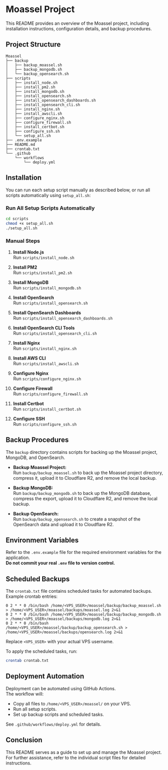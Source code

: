 # Moassel Project

This README provides an overview of the Moassel project, including installation instructions, configuration details, and backup procedures.

## Project Structure

```
Moassel
├── backup
│   ├── backup_moassel.sh
│   ├── backup_mongodb.sh
│   └── backup_opensearch.sh
├── scripts
│   ├── install_node.sh
│   ├── install_pm2.sh
│   ├── install_mongodb.sh
│   ├── install_opensearch.sh
│   ├── install_opensearch_dashboards.sh
│   ├── install_opensearch_cli.sh
│   ├── install_nginx.sh
│   ├── install_awscli.sh
│   ├── configure_nginx.sh
│   ├── configure_firewall.sh
│   ├── install_certbot.sh
│   ├── configure_ssh.sh
│   └── setup_all.sh
├── .env.example
├── README.md
├── crontab.txt
└── .github
    └── workflows
        └── deploy.yml
```

## Installation

You can run each setup script manually as described below, or run all scripts automatically using `setup_all.sh`:

### Run All Setup Scripts Automatically

```bash
cd scripts
chmod +x setup_all.sh
./setup_all.sh
```

### Manual Steps

1. **Install Node.js**  
   Run `scripts/install_node.sh`

2. **Install PM2**  
   Run `scripts/install_pm2.sh`

3. **Install MongoDB**  
   Run `scripts/install_mongodb.sh`

4. **Install OpenSearch**  
   Run `scripts/install_opensearch.sh`

5. **Install OpenSearch Dashboards**  
   Run `scripts/install_opensearch_dashboards.sh`

6. **Install OpenSearch CLI Tools**  
   Run `scripts/install_opensearch_cli.sh`

7. **Install Nginx**  
   Run `scripts/install_nginx.sh`

8. **Install AWS CLI**  
   Run `scripts/install_awscli.sh`

9. **Configure Nginx**  
   Run `scripts/configure_nginx.sh`

10. **Configure Firewall**  
    Run `scripts/configure_firewall.sh`

11. **Install Certbot**  
    Run `scripts/install_certbot.sh`

12. **Configure SSH**  
    Run `scripts/configure_ssh.sh`

## Backup Procedures

The `backup` directory contains scripts for backing up the Moassel project, MongoDB, and OpenSearch.

- **Backup Moassel Project:**  
  Run `backup/backup_moassel.sh` to back up the Moassel project directory, compress it, upload it to Cloudflare R2, and remove the local backup.

- **Backup MongoDB:**  
  Run `backup/backup_mongodb.sh` to back up the MongoDB database, compress the export, upload it to Cloudflare R2, and remove the local backup.

- **Backup OpenSearch:**  
  Run `backup/backup_opensearch.sh` to create a snapshot of the OpenSearch data and upload it to Cloudflare R2.

## Environment Variables

Refer to the `.env.example` file for the required environment variables for the application.  
**Do not commit your real `.env` file to version control.**

## Scheduled Backups

The `crontab.txt` file contains scheduled tasks for automated backups.  
Example crontab entries:
```
0 2 * * 0 /bin/bash /home/<VPS_USER>/moassel/backup/backup_moassel.sh > /home/<VPS_USER>/moassel/backups/moassel.log 2>&1
0 2 * * 0 /bin/bash /home/<VPS_USER>/moassel/backup/backup_mongodb.sh > /home/<VPS_USER>/moassel/backups/mongodb.log 2>&1
0 2 * * 0 /bin/bash /home/<VPS_USER>/moassel/backup/backup_opensearch.sh > /home/<VPS_USER>/moassel/backups/opensearch.log 2>&1
```
Replace `<VPS_USER>` with your actual VPS username.

To apply the scheduled tasks, run:
```bash
crontab crontab.txt
```

## Deployment Automation

Deployment can be automated using GitHub Actions.  
The workflow will:
- Copy all files to `/home/<VPS_USER>/moassel/` on your VPS.
- Run all setup scripts.
- Set up backup scripts and scheduled tasks.

See `.github/workflows/deploy.yml` for details.

## Conclusion

This README serves as a guide to set up and manage the Moassel project.  
For further assistance, refer to the individual script files for detailed instructions.